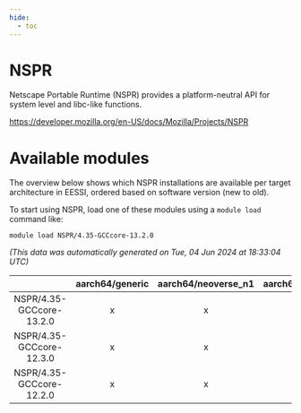 ```yaml
---
hide:
  - toc
---
```


NSPR
====


Netscape Portable Runtime (NSPR) provides a platform-neutral API for system level and libc-like functions.

https://developer.mozilla.org/en-US/docs/Mozilla/Projects/NSPR
# Available modules


The overview below shows which NSPR installations are available per target architecture in EESSI, ordered based on software version (new to old).

To start using NSPR, load one of these modules using a `module load` command like:

```shell
module load NSPR/4.35-GCCcore-13.2.0
```

*(This data was automatically generated on Tue, 04 Jun 2024 at 18:33:04 UTC)*  

| |aarch64/generic|aarch64/neoverse_n1|aarch64/neoverse_v1|x86_64/generic|x86_64/amd/zen2|x86_64/amd/zen3|x86_64/intel/haswell|x86_64/intel/skylake_avx512|
| :---: | :---: | :---: | :---: | :---: | :---: | :---: | :---: | :---: |
|NSPR/4.35-GCCcore-13.2.0|x|x|x|x|x|x|x|x|
|NSPR/4.35-GCCcore-12.3.0|x|x|x|x|x|x|x|x|
|NSPR/4.35-GCCcore-12.2.0|x|x|x|x|x|x|x|x|
